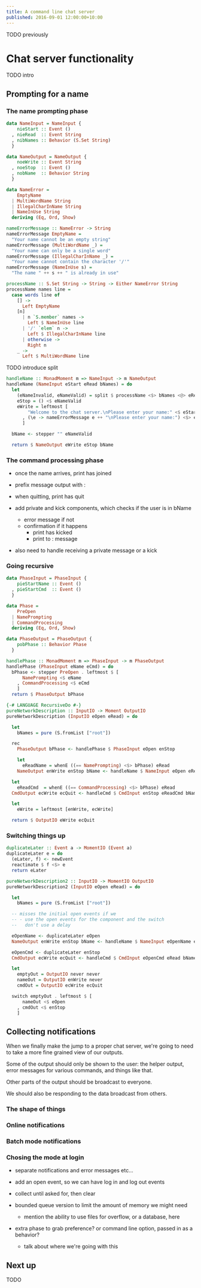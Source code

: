 ```yaml
---
title: A command line chat server
published: 2016-09-01 12:00:00+10:00
---
```


TODO previously

# Chat server functionality

TODO intro

## Prompting for a name

### The name prompting phase

```haskell
data NameInput = NameInput {
    nieStart :: Event ()
  , nieRead  :: Event String
  , nibNames :: Behavior (S.Set String)
  }
```

```haskell
data NameOutput = NameOutput {
    noeWrite :: Event String
  , noeStop  :: Event ()
  , nobName  :: Behavior String
  }
```

```haskell
data NameError =
    EmptyName
  | MultiWordName String
  | IllegalCharInName String
  | NameInUse String
  deriving (Eq, Ord, Show)
```

```haskell
nameErrorMessage :: NameError -> String
nameErrorMessage EmptyName =
  "Your name cannot be an empty string"
nameErrorMessage (MultiWordName _) =
  "Your name can only be a single word"
nameErrorMessage (IllegalCharInName _) =
  "Your name cannot contain the character '/'"
nameErrorMessage (NameInUse s) =
  "The name " ++ s ++ " is already in use"
```

```haskell
processName :: S.Set String -> String -> Either NameError String
processName names line =
  case words line of
    [] ->
      Left EmptyName
    [n]
      | n `S.member` names ->
        Left $ NameInUse line
      | '/' `elem` n ->
        Left $ IllegalCharInName line
      | otherwise ->
        Right n
    _ ->
      Left $ MultiWordName line
```

TODO introduce split

```haskell
handleName :: MonadMoment m => NameInput -> m NameOutput
handleName (NameInput eStart eRead bNames) = do
  let
    (eNameInvalid, eNameValid) = split $ processName <$> bNames <@> eRead
    eStop = () <$ eNameValid
    eWrite = leftmost [
        "Welcome to the chat server.\nPlease enter your name:" <$ eStart
      , (\e -> nameErrorMessage e ++ "\nPlease enter your name:") <$> eNameInvalid
      ]

  bName <- stepper "" eNameValid

  return $ NameOutput eWrite eStop bName
```
  
### The command processing phase 

- once the name arrives, print <name> has joined
- prefix message output with <name>: <message>
- when quitting, print <name> has quit

- add private and kick components, which checks if the user is in bName
  - error message if not
  - confirmation if it happens
    - print <name> has kicked <other>
    - print <name> to <other>: message
    
- also need to handle receiving a private message or a kick

### Going recursive

```haskell
data PhaseInput = PhaseInput {
    pieStartName :: Event ()
  , pieStartCmd  :: Event ()
  }
```

```haskell
data Phase =
    PreOpen
  | NamePrompting
  | CommandProcessing
  deriving (Eq, Ord, Show)

data PhaseOutput = PhaseOutput {
    pobPhase :: Behavior Phase
  }
```

```haskell
handlePhase :: MonadMoment m => PhaseInput -> m PhaseOutput
handlePhase (PhaseInput eName eCmd) = do
  bPhase <- stepper PreOpen . leftmost $ [
      NamePrompting <$ eName
    , CommandProcessing <$ eCmd
    ]
  return $ PhaseOutput bPhase
```

```haskell
{-# LANGUAGE RecursiveDo #-}
pureNetworkDescription :: InputIO -> Moment OutputIO
pureNetworkDescription (InputIO eOpen eRead) = do

  let
    bNames = pure (S.fromList ["root"])

  rec
    PhaseOutput bPhase <- handlePhase $ PhaseInput eOpen enStop

    let
      eReadName = whenE ((== NamePrompting) <$> bPhase) eRead
    NameOutput enWrite enStop bName <- handleName $ NameInput eOpen eReadName bNames

  let
    eReadCmd  = whenE ((== CommandProcessing) <$> bPhase) eRead
  CmdOutput ecWrite ecQuit <- handleCmd $ CmdInput enStop eReadCmd bNames bName

  let
    eWrite = leftmost [enWrite, ecWrite]

  return $ OutputIO eWrite ecQuit
```

### Switching things up

```haskell
duplicateLater :: Event a -> MomentIO (Event a)
duplicateLater e = do
  (eLater, f) <- newEvent
  reactimate $ f <$> e
  return eLater
```

```haskell
pureNetworkDescription2 :: InputIO -> MomentIO OutputIO
pureNetworkDescription2 (InputIO eOpen eRead) = do

  let
    bNames = pure (S.fromList ["root"])

  -- misses the initial open events if we
  -- - use the open events for the component and the switch
  --   don't use a delay

  eOpenName <- duplicateLater eOpen
  NameOutput enWrite enStop bName <- handleName $ NameInput eOpenName eRead bNames

  eOpenCmd <- duplicateLater enStop
  CmdOutput ecWrite ecQuit <- handleCmd $ CmdInput eOpenCmd eRead bNames bName

  let
    emptyOut = OutputIO never never
    nameOut = OutputIO enWrite never
    cmdOut = OutputIO ecWrite ecQuit

  switch emptyOut . leftmost $ [
      nameOut <$ eOpen
    , cmdOut <$ enStop
    ]
```

## Collecting notifications

When we finally make the jump to a proper chat server, we're going to need to take a more fine grained view of our outputs.

Some of the output should only be shown to the user: the helper output, error messages for various commands, and things like that.

Other parts of the output should be broadcast to everyone.

We should also be responding to the data broadcast from others.

### The shape of things

### Online notifications

### Batch mode notifications

### Chosing the mode at login

- separate notifications and error messages etc...
- add an open event, so we can have log in and log out events

- collect until asked for, then clear
- bounded queue version to limit the amount of memory we might need
  - mention the ability to use files for overflow, or a database, here

- extra phase to grab preference? or command line option, passed in as a behavior?
  - talk about where we're going with this

## Next up

TODO
